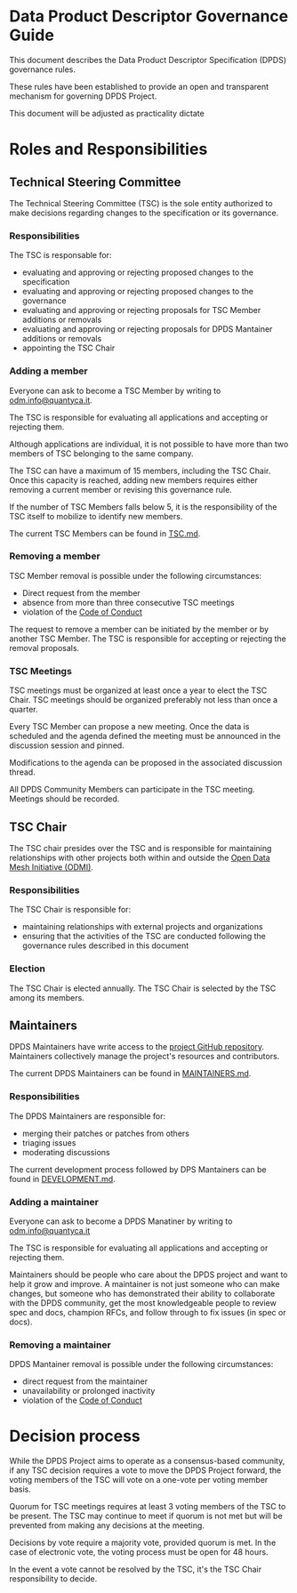 # Data Product Descriptor Governance Guide
This document describes the Data Product Descriptor Specification (DPDS) governance rules. 

These rules have been established to provide an open and transparent mechanism for governing DPDS Project.

This document will be adjusted as practicality dictate

# Roles and Responsibilities

## Technical Steering Committee
The Technical Steering Committee (TSC) is the sole entity authorized to make decisions regarding changes to the specification or its governance.

### Responsibilities
The TSC is responsable for:

* evaluating and approving or rejecting proposed changes to the specification
* evaluating and approving or rejecting proposed changes to the governance
* evaluating and approving or rejecting proposals for TSC Member additions or removals
* evaluating and approving or rejecting proposals for DPDS Mantainer additions or removals
* appointing the TSC Chair

### Adding a member
Everyone can ask to become a TSC Member by writing to [odm.info@quantyca.it](mailto:odm.info@quantyca.it). 

The TSC is responsible for evaluating all applications and accepting or rejecting them. 

Although applications are individual, it is not possible to have more than two members of TSC belonging to the same company. 

The TSC can have a maximum of 15 members, including the TSC Chair. Once this capacity is reached, adding new members requires either removing a current member or revising this governance rule.

If the number of TSC Members falls below  5, it is the responsibility of the TSC itself to mobilize to identify new members.

The current TSC Members can be found in [TSC.md](./TSC.md).

### Removing a member
TSC Member removal is possible under the following circumstances:

* Direct request from the member
* absence from more than three consecutive TSC meetings
* violation of the [Code of Conduct](https://github.com/opendatamesh-initiative/.github/blob/main/CODE_OF_CONDUCT.md)

The request to remove a member can be initiated by the member or by another TSC Member. The TSC is responsible for accepting or rejecting the removal proposals.
  
### TSC Meetings
TSC meetings must be organized at least once a year to elect the TSC Chair. TSC meetings should be organized preferably not less than once a quarter. 

Every TSC Member can propose a new meeting. Once the data is scheduled and the agenda defined the meeting must be announced in the discussion session and pinned. 

Modifications to the agenda can be proposed in the associated discussion thread. 

All DPDS Community Members can participate in the TSC meeting. Meetings should be recorded.

## TSC Chair
The TSC chair presides over the TSC and is responsible for maintaining relationships with other projects both within and outside the [Open Data Mesh Initiative (ODMI)](https://initiative.opendatamesh.org/). 

### Responsibilities
The TSC Chair is responsible for:

* maintaining relationships with external projects and organizations
* ensuring that the activities of the TSC are conducted following the governance rules described in this document
  
### Election
The TSC Chair is elected annually. The TSC Chair is selected by the TSC among its members.

## Maintainers
DPDS Maintainers have write access to the [project GitHub repository](https://github.com/opendatamesh-initiative/odm-specification-dpdescriptor).
Maintainers collectively manage the project's resources and contributors.

The current DPDS Maintainers can be found in [MAINTAINERS.md](./MAINTAINERS.md).

### Responsibilities
The DPDS Maintainers are responsible for:

* merging their patches or patches from others
* triaging issues
* moderating discussions

 The current development process followed by DPS Mantainers can be found in [DEVELOPMENT.md](./DEVELOPMENT.md).

### Adding a maintainer
Everyone can ask to become a DPDS Manatiner by writing to [odm.info@quantyca.it](mailto:odm.info@quantyca.it)  

The TSC is responsible for evaluating all applications and accepting or rejecting them. 

Maintainers should be people who care about the DPDS project and want to help it grow and improve. A maintainer is not just someone who can make changes, but someone who has demonstrated their ability to collaborate with the DPDS community, get the most knowledgeable people to review spec and docs, champion RFCs, and follow through to fix issues (in spec or docs).

### Removing a maintainer
DPDS Mantainer removal is possible under the following circumstances:

* direct request from the maintainer
* unavailability or prolonged inactivity
* violation of the [Code of Conduct](https://github.com/opendatamesh-initiative/.github/blob/main/CODE_OF_CONDUCT.md)

# Decision process
While the DPDS Project aims to operate as a consensus-based community, if any TSC
decision requires a vote to move the DPDS Project forward, the voting members of the
TSC will vote on a one-vote per voting member basis.

Quorum for TSC meetings requires at least 3 voting members of
the TSC to be present. The TSC may continue to meet if quorum is not met but
will be prevented from making any decisions at the meeting.

Decisions by vote require a majority vote, provided quorum is met. In the case of electronic vote, the voting process
must be open for 48 hours.

In the event a vote cannot be resolved by the TSC, it's the TSC Chair responsibility to decide.
